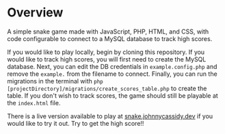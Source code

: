 # Overview

A simple snake game made with JavaScript, PHP, HTML, and CSS, with code configurable to connect to a MySQL database to track high scores.

If you would like to play locally, begin by cloning this repository. If you would like to track high scores, you will first need to create the MySQL database. Next, you can edit the DB credentials in `example.config.php` and remove the `example.` from the filename to connect. Finally, you can run the migrations in the terminal with `php [projectDirectory]/migrations/create_scores_table.php` to create the table. If you don't wish to track scores, the game should still be playable at the `index.html` file.

There is a live version available to play at [snake.johnnycassidy.dev](https://snake.johnnycassidy.dev) if you would like to try it out. Try to get the high score!!
